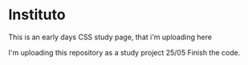 # Instituto
This is an early days CSS study page, that i'm uploading here




I'm uploading this repository as a study project
25/05 Finish the code.
